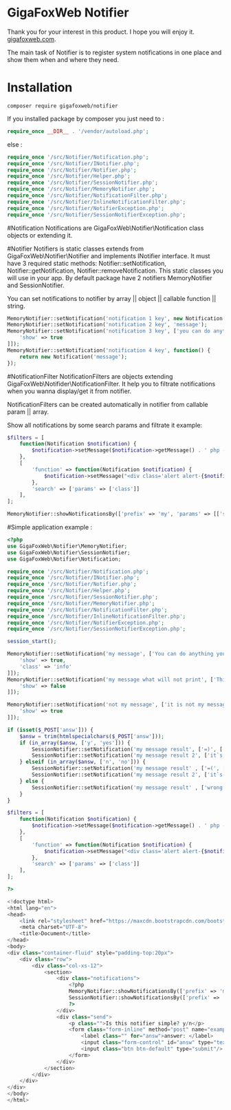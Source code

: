 # GigaFoxWeb Notifier

Thank you for your interest in this product. I hope you will enjoy it. [gigafoxweb.com](http://gigafoxweb.com).

The main task of Notifier is to register system notifications in one place and show them when and where they need.

# Installation
```
composer require gigafoxweb/notifier
```

If you installed package by composer you just need to :

```php
require_once __DIR__ . '/vendor/autoload.php';
```

else :

```php
require_once '/src/Notifier/Notification.php';
require_once '/src/Notifier/INotifier.php';
require_once '/src/Notifier/Notifier.php';
require_once '/src/Notifier/Helper.php';
require_once '/src/Notifier/SessionNotifier.php';
require_once '/src/Notifier/MemoryNotifier.php';
require_once '/src/Notifier/NotificationFilter.php';
require_once '/src/Notifier/InlineNotificationFilter.php';
require_once '/src/Notifier/NotifierException.php';
require_once '/src/Notifier/SessionNotifierException.php';
```

#Notification
Notifications are GigaFoxWeb\Notifier\Notification class objects or extending it.

#Notifier
Notifiers is static classes extends from GigaFoxWeb\Notifier\Notifier and implements INotifier interface.
It must have 3 required static methods: Notifier::setNotification, Notifier::getNotification, Notifier::removeNotification.
This static classes you will use in your app.
By default package have 2 notifiers MemoryNotifier and SessionNotifier.

You can set notifications to notifier by array || object || callable function || string.
```php
MemoryNotifier::setNotification('notification 1 key', new Notification('message'));
MemoryNotifier::setNotification('notification 2 key', 'message');
MemoryNotifier::setNotification('notification 3 key', ['you can do anything you want in this notifier', [
	'show' => true
]]);
MemoryNotifier::setNotification('notification 4 key', function() {
	return new Notification('message');
});
```
#NotificationFilter
NotificationFilters are objects extending GigaFoxWeb\Notifider\NotificationFilter. 
It help you to filtrate notifications when you wanna display/get it from notifier.

NotificationFilters can be created automatically in notifier from callable param || array.

Show all notifications by some search params and filtrate it example:
```php
$filters = [
	function(Notification $notification) {
		$notification->setMessage($notification->getMessage() . ' php -v : '. phpversion());
	},
	[
		'function' => function(Notification $notification) {
			$notification->setMessage("<div class='alert alert-{$notification->getParam('class')}'>{$notification->getMessage()}</div>");
		},
		'search' => ['params' => ['class']]
	],
];

MemoryNotifier::showNotificationsBy(['prefix' => 'my', 'params' => [['show', true]]], $filters);
```

#Simple application example :

```php
<?php
use GigaFoxWeb\Notifier\MemoryNotifier;
use GigaFoxWeb\Notifier\SessionNotifier;
use GigaFoxWeb\Notifier\Notification;

require_once '/src/Notifier/Notification.php';
require_once '/src/Notifier/INotifier.php';
require_once '/src/Notifier/Notifier.php';
require_once '/src/Notifier/Helper.php';
require_once '/src/Notifier/SessionNotifier.php';
require_once '/src/Notifier/MemoryNotifier.php';
require_once '/src/Notifier/NotificationFilter.php';
require_once '/src/Notifier/InlineNotificationFilter.php';
require_once '/src/Notifier/NotifierException.php';
require_once '/src/Notifier/SessionNotifierException.php';

session_start();

MemoryNotifier::setNotification('my message', ['You can do anything you want in this notifier', [
	'show' => true,
	'class' => 'info'
]]);
MemoryNotifier::setNotification('my message what will not print', ['This message show param is false', [
	'show' => false
]]);

MemoryNotifier::setNotification('not my message', ['it is not my message', [
	'show' => true
]]);

if (isset($_POST['answ'])) {
	$answ = trim(htmlspecialchars($_POST['answ']));
	if (in_array($answ, ['y', 'yes'])) {
		SessionNotifier::setNotification('my message result', ['=)', ['class' => 'success']]);
		SessionNotifier::setNotification('my message result 2', ['it`s great', ['class' => 'success']]);
	} elseif (in_array($answ, ['n', 'no'])) {
		SessionNotifier::setNotification('my message result' , ['=(', ['class' => 'danger']]);
		SessionNotifier::setNotification('my message result 2', ['it`s sad', ['class' => 'danger']]);
	} else {
		SessionNotifier::setNotification('my message result' , ['wrong message', ['class' => 'warning']]);
	}
}

$filters = [
	function(Notification $notification) {
		$notification->setMessage($notification->getMessage() . ' php -v : '. phpversion());
	},
	[
		'function' => function(Notification $notification) {
			$notification->setMessage("<div class='alert alert-{$notification->getParam('class')}'>{$notification->getMessage()}</div>");
		},
		'search' => ['params' => ['class']]
	],
];

?>

<!doctype html>
<html lang="en">
<head>
	<link rel="stylesheet" href="https://maxcdn.bootstrapcdn.com/bootstrap/3.3.7/css/bootstrap.min.css" integrity="sha384-BVYiiSIFeK1dGmJRAkycuHAHRg32OmUcww7on3RYdg4Va+PmSTsz/K68vbdEjh4u" crossorigin="anonymous">
	<meta charset="UTF-8">
	<title>Document</title>
</head>
<body>
<div class="container-fluid" style="padding-top:20px">
	<div class="row">
		<div class="col-xs-12">
			<section>
				<div class="notifications">
					<?php
					MemoryNotifier::showNotificationsBy(['prefix' => 'my', 'params' => [['show', true]]], $filters);
					SessionNotifier::showNotificationsBy(['prefix' => 'my'], $filters);
					?>
				</div>
				<div class="send">
					<p class="">Is this notifier simple? y/n</p>
					<form class="form-inline" method="post" name="example" action="">
						<label class="" for="answ">answer: </label>
						<input class="form-control" id="answ" type="text" name="answ" value="" />
						<input class="btn btn-default" type="submit"/>
					</form>
				</div>
			</section>
		</div>
	</div>
</div>
</body>
</html>
```